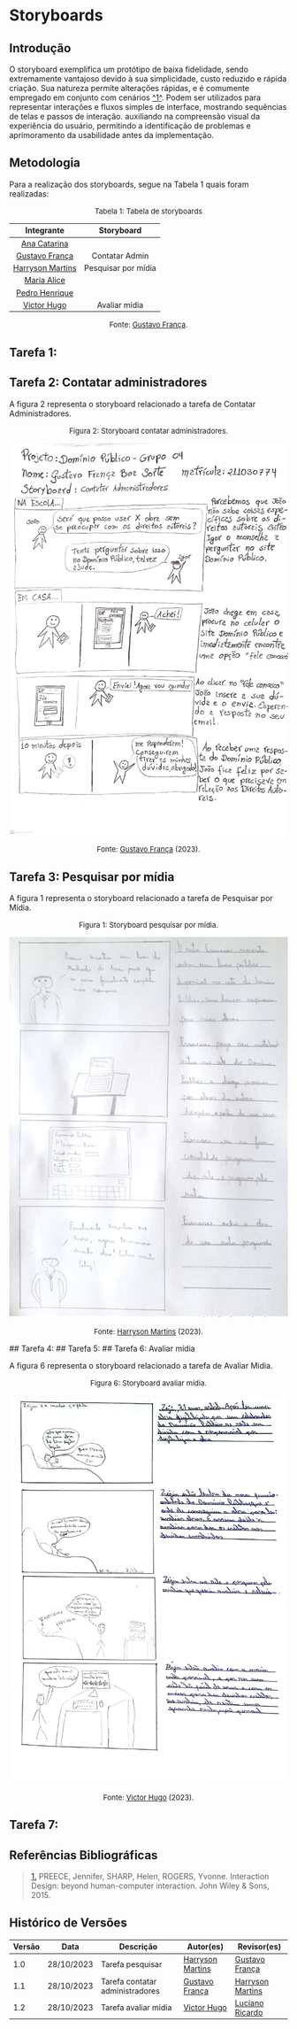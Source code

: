 # Storyboards

## Introdução

O storyboard exemplifica um protótipo de baixa fidelidade, sendo extremamente vantajoso devido à sua simplicidade, custo reduzido e rápida criação. Sua natureza permite alterações rápidas, e é comumente empregado em conjunto com cenários <a id="anchor_1" href="#REF1">^1^</a>. Podem ser utilizados para representar interações e fluxos simples de interface, mostrando sequências de telas e passos de interação. auxiliando na compreensão visual da experiência do usuário, permitindo a identificação de problemas e aprimoramento da usabilidade antes da implementação.

## Metodologia 

Para a realização dos storyboards, segue na Tabela 1 quais foram realizadas:

<center>

<font size="2"><p style="text-align: center">Tabela 1: Tabela de storyboards</p></font>

|                  Integrante                   | Storyboard | 
| :--------------------------------------------------: | :-------------: | 
|    [Ana Catarina](https://github.com/an4catarina)    |                 |
|   [Gustavo França](https://github.com/gustavofbs)    |       Contatar Admin          |
| [Harryson Martins](https://github.com/harry-cmartin) |       Pesquisar por mídia          |
|      [Maria Alice](https://github.com/Maliz30)       |                 |
|    [Pedro Henrique](https://github.com/pedro-hsf)    |                 |
|    [Victor Hugo](https://github.com/ViictorHugoo)    |       Avaliar mídia          |

<font size="2"><p style="text-align: center">Fonte: [Gustavo França](https://github.com/gustavofbs).</p></font>

</center>

## Tarefa 1: 

## Tarefa 2: Contatar administradores

A figura 2 representa o storyboard relacionado a tarefa de Contatar Administradores.
<center>

<font size="2"><p style="text-align: center">Figura 2: Storyboard contatar administradores.</p></font>

![Contatar Administradores](../../../assets/storyboards/ADMIN.jpeg)

<font size="2"><p style="text-align: center">Fonte: [Gustavo França](https://github.com/gustavofbs) (2023)<a id="anchor_2" href="#FRM2"></a>.</p></font>

</center>

## Tarefa 3: Pesquisar por mídia

A figura 1 representa o storyboard relacionado a tarefa de Pesquisar por Mídia.
<center>

<font size="2"><p style="text-align: center">Figura 1: Storyboard pesquisar por mídia.</p></font>

![Pesquisar](../../../assets/storyboards/PESQUISAR.jpeg)

<font size="2"><p style="text-align: center">Fonte: [Harryson Martins](https://github.com/harry-cmartin) (2023)<a id="anchor_1" href="#FRM1"></a>.</p></font>

</center>
## Tarefa 4:
## Tarefa 5:
## Tarefa 6: Avaliar mídia

A figura 6 representa o storyboard relacionado a tarefa de Avaliar Midia.
<center>

<font size="2"><p style="text-align: center">Figura 6: Storyboard avaliar mídia.</p></font>

![Avaliar Midia](../../../assets/storyboards/avaliar_midia.jpg)

<font size="2"><p style="text-align: center">Fonte: [Victor Hugo](https://github.com/ViictorHugoo) (2023)<a id="anchor_2" href="#FRM2"></a>.</p></font>

</center>

## Tarefa 7:

## Referências Bibliográficas

> <a id="REF1" href="#anchor_1">1.</a> PREECE, Jennifer, SHARP, Helen, ROGERS, Yvonne. Interaction Design: beyond human-computer interaction. John Wiley & Sons, 2015.


## Histórico de Versões

| Versão | Data | Descrição | Autor(es) | Revisor(es) |
| ------ | ---- | --------- | --------- | ----------- |
|1.0|28/10/2023 | Tarefa pesquisar | [Harryson Martins](https://github.com/harry-cmartin)| [Gustavo França](https://github.com/gustavofbs) |
|1.1| 28/10/2023| Tarefa contatar administradores |[Gustavo França](https://github.com/gustavofbs) |[Harryson Martins](https://github.com/harry-cmartin)|
|1.2| 28/10/2023| Tarefa avaliar midia|[Victor Hugo](https://github.com/ViictorHugoo) | [Luciano Ricardo](https://github.com/l-ricardo) |
